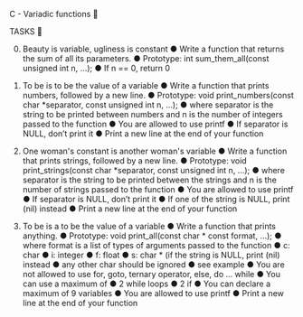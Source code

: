 C - Variadic functions 📁

TASKS 📃

0. Beauty is variable, ugliness is constant
●	Write a function that returns the sum of all its parameters.
●	Prototype: int sum_them_all(const unsigned int n, ...);
●	If n == 0, return 0

1. To be is to be the value of a variable
●	Write a function that prints numbers, followed by a new line.
●	Prototype: void print_numbers(const char *separator, const unsigned int n, ...);
●	where separator is the string to be printed between numbers and n is the number of integers passed to the function
●	You are allowed to use printf
●	If separator is NULL, don’t print it
●	Print a new line at the end of your function

2. One woman's constant is another woman's variable
●	Write a function that prints strings, followed by a new line.
●	Prototype: void print_strings(const char *separator, const unsigned int n, ...);
●	where separator is the string to be printed between the strings and n is the number of strings passed to the function
●	You are allowed to use printf
●	If separator is NULL, don’t print it
●	If one of the string is NULL, print (nil) instead
●	Print a new line at the end of your function

3. To be is a to be the value of a variable
●	Write a function that prints anything.
●	Prototype: void print_all(const char * const format, ...);
●	where format is a list of types of arguments passed to the function
●	c: char
●	i: integer
●	f: float
●	s: char * (if the string is NULL, print (nil) instead
●	any other char should be ignored
●	see example
●	You are not allowed to use for, goto, ternary operator, else, do ... while
●	You can use a maximum of
●	2 while loops
●	2 if
●	You can declare a maximum of 9 variables
●	You are allowed to use printf
●	Print a new line at the end of your function

